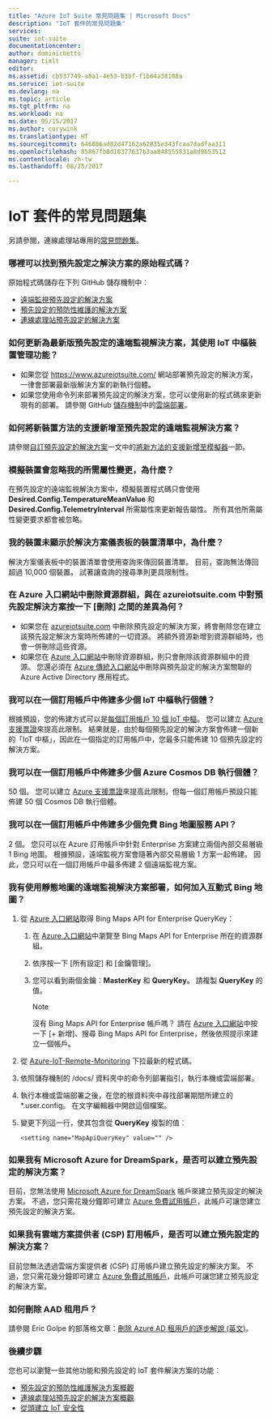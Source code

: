 ```yaml
---
title: "Azure IoT Suite 常見問題集 | Microsoft Docs"
description: "IoT 套件的常見問題集"
services: 
suite: iot-suite
documentationcenter: 
author: dominicbetts
manager: timlt
editor: 
ms.assetid: cb537749-a8a1-4e53-b3bf-f1b64a38188a
ms.service: iot-suite
ms.devlang: na
ms.topic: article
ms.tgt_pltfrm: na
ms.workload: na
ms.date: 05/15/2017
ms.author: corywink
ms.translationtype: HT
ms.sourcegitcommit: 646886ad82d47162a62835e343fcaa7dadfaa311
ms.openlocfilehash: 85867fb8d18377637b3aa848555831a8d9b53512
ms.contentlocale: zh-tw
ms.lasthandoff: 08/25/2017

---
```

# <a name="frequently-asked-questions-for-iot-suite"></a>IoT 套件的常見問題集

另請參閱，連線處理站專用的[常見問題集](iot-suite-faq-cf.md)。

### <a name="where-can-i-find-the-source-code-for-the-preconfigured-solutions"></a>哪裡可以找到預先設定之解決方案的原始程式碼？

原始程式碼儲存在下列 GitHub 儲存機制中︰
* [遠端監視預先設定的解決方案][lnk-remote-monitoring-github]
* [預先設定的預防性維護的解決方案][lnk-predictive-maintenance-github]
* [連線處理站預先設定的解決方案](https://github.com/Azure/azure-iot-connected-factory)

### <a name="how-do-i-update-to-the-latest-version-of-the-remote-monitoring-preconfigured-solution-that-uses-the-iot-hub-device-management-features"></a>如何更新為最新版預先設定的遠端監視解決方案，其使用 IoT 中樞裝置管理功能？

* 如果您從 https://www.azureiotsuite.com/ 網站部署預先設定的解決方案，一律會部署最新版解決方案的新執行個體。
* 如果您使用命令列來部署預先設定的解決方案，您可以使用新的程式碼來更新現有的部署。 請參閱 GitHub [儲存機制][lnk-remote-monitoring-github]中的[雲端部署][lnk-cloud-deployment]。

### <a name="how-can-i-add-support-for-a-new-device-method-to-the-remote-monitoring-preconfigured-solution"></a>如何將新裝置方法的支援新增至預先設定的遠端監視解決方案？

請參閱[自訂預先設定的解決方案][lnk-customize]一文中的[將新方法的支援新增至模擬器][lnk-add-method]一節。

### <a name="the-simulated-device-is-ignoring-my-desired-property-changes-why"></a>模擬裝置會忽略我的所需屬性變更，為什麼？
在預先設定的遠端監視解決方案中，模擬裝置程式碼只會使用 **Desired.Config.TemperatureMeanValue** 和 **Desired.Config.TelemetryInterval** 所需屬性來更新報告屬性。 所有其他所需屬性變更要求都會被忽略。

### <a name="my-device-does-not-appear-in-the-list-of-devices-in-the-solution-dashboard-why"></a>我的裝置未顯示於解決方案儀表板的裝置清單中，為什麼？

解決方案儀表板中的裝置清單會使用查詢來傳回裝置清單。 目前，查詢無法傳回超過 10,000 個裝置。 試著讓查詢的搜尋準則更具限制性。

### <a name="whats-the-difference-between-deleting-a-resource-group-in-the-azure-portal-and-clicking-delete-on-a-preconfigured-solution-in-azureiotsuitecom"></a>在 Azure 入口網站中刪除資源群組，與在 azureiotsuite.com 中對預先設定解決方案按一下 [刪除] 之間的差異為何？

* 如果您在 [azureiotsuite.com][lnk-azureiotsuite] 中刪除預先設定的解決方案，將會刪除您在建立該預先設定解決方案時所佈建的一切資源。 將額外資源新增到資源群組時，也會一併刪除這些資源。 
* 如果您在 [Azure 入口網站][lnk-azure-portal]中刪除資源群組，則只會刪除該資源群組中的資源。 您還必須在 [Azure 傳統入口網站][lnk-classic-portal]中刪除與預先設定的解決方案關聯的 Azure Active Directory 應用程式。

### <a name="how-many-iot-hub-instances-can-i-provision-in-a-subscription"></a>我可以在一個訂用帳戶中佈建多少個 IoT 中樞執行個體？

根據預設，您的佈建方式可以是[每個訂用帳戶 10 個 IoT 中樞][link-azuresublimits]。 您可以建立 [Azure 支援票證][link-azuresupportticket]來提高此限制。 結果就是，由於每個預先設定的解決方案會佈建一個新的「IoT 中樞」，因此在一個指定的訂用帳戶中，您最多只能佈建 10 個預先設定的解決方案。 

### <a name="how-many-azure-cosmos-db-instances-can-i-provision-in-a-subscription"></a>我可以在一個訂用帳戶中佈建多少個 Azure Cosmos DB 執行個體？

50 個。 您可以建立 [Azure 支援票證][link-azuresupportticket]來提高此限制，但每一個訂用帳戶預設只能佈建 50 個 Cosmos DB 執行個體。 

### <a name="how-many-free-bing-maps-apis-can-i-provision-in-a-subscription"></a>我可以在一個訂用帳戶中佈建多少個免費 Bing 地圖服務 API？

2 個。 您只可以在 Azure 訂用帳戶中針對 Enterprise 方案建立兩個內部交易層級 1 Bing 地圖。 根據預設，遠端監視方案會隨著內部交易層級 1 方案一起佈建。 因此，您只可以在一個訂用帳戶中最多佈建 2 個遠端監視方案。

### <a name="i-have-a-remote-monitoring-solution-deployment-with-a-static-map-how-do-i-add-an-interactive-bing-map"></a>我有使用靜態地圖的遠端監視解決方案部署，如何加入互動式 Bing 地圖？

1. 從 [Azure 入口網站][lnk-azure-portal]取得 Bing Maps API for Enterprise QueryKey： 
   
   1. 在 [Azure 入口網站][lnk-azure-portal]中瀏覽至 Bing Maps API for Enterprise 所在的資源群組。
   2. 依序按一下 [所有設定] 和 [金鑰管理]。 
   3. 您可以看到兩個金鑰︰**MasterKey** 和 **QueryKey**。 請複製 **QueryKey** 的值。
      
      > [!NOTE]
      > 沒有 Bing Maps API for Enterprise 帳戶嗎？ 請在 [Azure 入口網站][lnk-azure-portal]中按一下 [+ 新增]、搜尋 Bing Maps API for Enterprise，然後依照提示來建立一個帳戶。
      > 
      > 
2. 從 [Azure-IoT-Remote-Monitoring][lnk-remote-monitoring-github] 下拉最新的程式碼。
3. 依照儲存機制的 /docs/ 資料夾中的命令列部署指引，執行本機或雲端部署。 
4. 執行本機或雲端部署之後，在您的根資料夾中尋找部署期間所建立的 *.user.config。 在文字編輯器中開啟這個檔案。 
5. 變更下列這一行，使其包含從 **QueryKey** 複製的值︰ 
   
   `<setting name="MapApiQueryKey" value="" />`

### <a name="can-i-create-a-preconfigured-solution-if-i-have-microsoft-azure-for-dreamspark"></a>如果我有 Microsoft Azure for DreamSpark，是否可以建立預先設定的解決方案？

目前，您無法使用 [Microsoft Azure for DreamSpark][lnk-dreamspark] 帳戶來建立預先設定的解決方案。 不過，您只需花幾分鐘即可建立 [Azure 免費試用帳戶][lnk-30daytrial]，此帳戶可讓您建立預先設定的解決方案。

### <a name="can-i-create-a-preconfigured-solution-if-i-have-cloud-solution-provider-csp-subscription"></a>如果我有雲端方案提供者 (CSP) 訂用帳戶，是否可以建立預先設定的解決方案？

目前您無法透過雲端方案提供者 (CSP) 訂用帳戶建立預先設定的解決方案。 不過，您只需花幾分鐘即可建立 [Azure 免費試用帳戶][lnk-30daytrial]，此帳戶可讓您建立預先設定的解決方案。

### <a name="how-do-i-delete-an-aad-tenant"></a>如何刪除 AAD 租用戶？

請參閱 Eric Golpe 的部落格文章：[刪除 Azure AD 租用戶的逐步解說 (英文)][lnk-delete-aad-tennant]。

### <a name="next-steps"></a>後續步驟

您也可以瀏覽一些其他功能和預先設定的 IoT 套件解決方案的功能︰

* [預先設定的預防性維護解決方案概觀][lnk-predictive-overview]
* [連線處理站預先設定的解決方案概觀](iot-suite-connected-factory-overview.md)
* [從頭建立 IoT 安全性][lnk-security-groundup]

[lnk-predictive-overview]: iot-suite-predictive-overview.md
[lnk-security-groundup]: securing-iot-ground-up.md

[link-azuresupportticket]: https://portal.azure.com/#blade/Microsoft_Azure_Support/HelpAndSupportBlade 
[link-azuresublimits]: https://azure.microsoft.com/documentation/articles/azure-subscription-service-limits/#iot-hub-limits
[lnk-azure-portal]: https://portal.azure.com
[lnk-azureiotsuite]: https://www.azureiotsuite.com/
[lnk-classic-portal]: https://manage.windowsazure.com
[lnk-remote-monitoring-github]: https://github.com/Azure/azure-iot-remote-monitoring 
[lnk-dreamspark]: https://www.dreamspark.com/Product/Product.aspx?productid=99 
[lnk-30daytrial]: https://azure.microsoft.com/free/
[lnk-delete-aad-tennant]: http://blogs.msdn.com/b/ericgolpe/archive/2015/04/30/walkthrough-of-deleting-an-azure-ad-tenant.aspx
[lnk-cloud-deployment]: https://github.com/Azure/azure-iot-remote-monitoring/blob/master/Docs/cloud-deployment.md
[lnk-add-method]: iot-suite-guidance-on-customizing-preconfigured-solutions.md#add-support-for-a-new-method-to-the-simulator
[lnk-customize]: iot-suite-guidance-on-customizing-preconfigured-solutions.md
[lnk-remote-monitoring-github]: https://github.com/Azure/azure-iot-remote-monitoring
[lnk-predictive-maintenance-github]: https://github.com/Azure/azure-iot-predictive-maintenance

